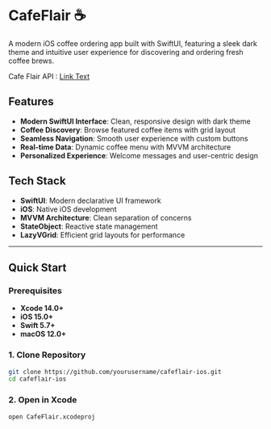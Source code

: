 # CafeFlair ☕

A modern iOS coffee ordering app built with SwiftUI, featuring a sleek dark theme and intuitive user experience for discovering and ordering fresh coffee brews.

Cafe Flair API : [Link Text](https://github.com/Kaveeshakavindi/cafeflairApi)
## Features

- **Modern SwiftUI Interface**: Clean, responsive design with dark theme
- **Coffee Discovery**: Browse featured coffee items with grid layout
- **Seamless Navigation**: Smooth user experience with custom buttons
- **Real-time Data**: Dynamic coffee menu with MVVM architecture
- **Personalized Experience**: Welcome messages and user-centric design

## Tech Stack

- **SwiftUI**: Modern declarative UI framework
- **iOS**: Native iOS development
- **MVVM Architecture**: Clean separation of concerns
- **StateObject**: Reactive state management
- **LazyVGrid**: Efficient grid layouts for performance

---

## Quick Start

### Prerequisites

- **Xcode 14.0+**
- **iOS 15.0+**
- **Swift 5.7+**
- **macOS 12.0+**

### 1. Clone Repository

```bash
git clone https://github.com/yourusername/cafeflair-ios.git
cd cafeflair-ios
```

### 2. Open in Xcode

```bash
open CafeFlair.xcodeproj
